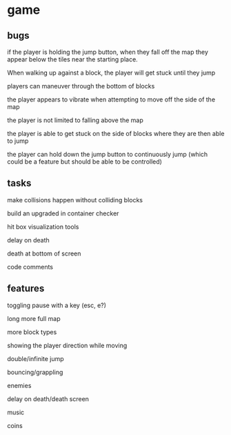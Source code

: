 # game

## bugs

if the player is holding the jump button, when they fall off the map they appear below the tiles near the starting place.

When walking up against a block, the player will get stuck until they jump

players can maneuver through the bottom of blocks

the player appears to vibrate when attempting to move off the side of the map

the player is not limited to falling above the map

the player is able to get stuck on the side of blocks where they are then able to jump

the player can hold down the jump button to continuously jump (which could be a feature but should be able to be controlled)

## tasks

make collisions happen without colliding blocks

build an upgraded in container checker

hit box visualization tools

delay on death

death at bottom of screen

code comments

## features

toggling pause with a key (esc, e?)

long more full map

more block types

showing the player direction while moving

double/infinite jump

bouncing/grappling

enemies

delay on death/death screen

music

coins
